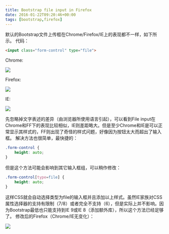 ```yaml
---
title: Bootstrap file input in Firefox
date: 2016-01-22T09:20:46+00:00
tags: [bootstrap,firefox]
---
```


默认的Bootstrap文件上传框在Chrome/Firefox/IE上的表现都不一样，如下所示。 代码：

```html
<input class="form-control" type="file">
```

<!-- more -->

Chrome:

![](https://static.wxsm.space/blog/48595781-3c89e580-e991-11e8-862e-85065c8e5600.png)

Firefox:

![](https://static.wxsm.space/blog/48595784-3d227c00-e991-11e8-84c4-7d2db516c937.png)

IE:

![](https://static.wxsm.space/blog/48595780-3c89e580-e991-11e8-81d2-824167e8e0ba.png)

先忽略掉文字表述的差异（由浏览器所使用语言引起），可以看到File input在Chrome和FF下的表现比较相似，IE则差距略大。但是至少Chrome和IE是可以正常显示其样式的，FF则出现了奇怪的样式问题，好像因为按钮太大而超出了输入框。 解决方法也很简单，最快捷的：

```css
.form-control {
    height: auto;
}
```

但是这个方法可能会影响到其它输入框组，可以稍作修改：

```css
.form-control[type=file] {
    height: auto;
}
```

这样CSS就会自动选择类型为file的输入框并且添加以上样式。虽然IE家族对CSS属性选择器的支持有限制（7/8）或者完全不支持（6），但是实际上并不影响。因为Bootstrap最低也只能支持到IE 9或IE 8（添加额外库），所以这个方法已经足够了。 修改后的Firefox（Chrome/IE无变化）：

![](https://static.wxsm.space/blog/48595785-3d227c00-e991-11e8-81e8-b22b912b7206.png)
